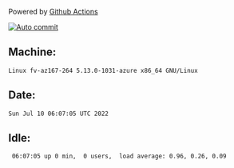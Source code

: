 Powered by [Github Actions](https://github.com/features/actions)

[![Auto commit](https://github.com/gyfary/workstation/workflows/Auto%20commit/badge.svg)](https://github.com/gyfary/workstation/actions?query=workflow%3A%22Auto+commit%22)

## Machine:
```
Linux fv-az167-264 5.13.0-1031-azure x86_64 GNU/Linux
```
## Date:
```
Sun Jul 10 06:07:05 UTC 2022
```
## Idle:
```
 06:07:05 up 0 min,  0 users,  load average: 0.96, 0.26, 0.09
```

